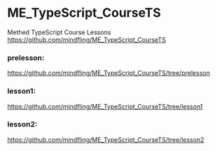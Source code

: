# ME_TypeScript_CourseTS
Methed TypeScript Course Lessons
https://github.com/mindfling/ME_TypeScript_CourseTS


### prelesson:
https://github.com/mindfling/ME_TypeScript_CourseTS/tree/prelesson

### lesson1:
https://github.com/mindfling/ME_TypeScript_CourseTS/tree/lesson1

### lesson2:
https://github.com/mindfling/ME_TypeScript_CourseTS/tree/lesson2

